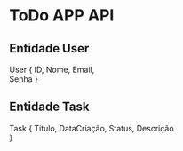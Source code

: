 


<h1>ToDo APP API</h1>

<h2>Entidade User</h2>

User { ID,
          Nome,
          Email,         
          Senha }

<h2>Entidade Task</h2>


Task { 
         Titulo,
         DataCriação,
         Status,
         Descrição        
          }
